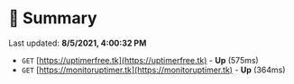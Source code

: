 # 📖 Summary
Last updated: **8/5/2021, 4:00:32 PM**

- `GET` [https://uptimerfree.tk](https://uptimerfree.tk) - **Up** (575ms)
- `GET` [https://monitoruptimer.tk](https://monitoruptimer.tk) - **Up** (364ms)
